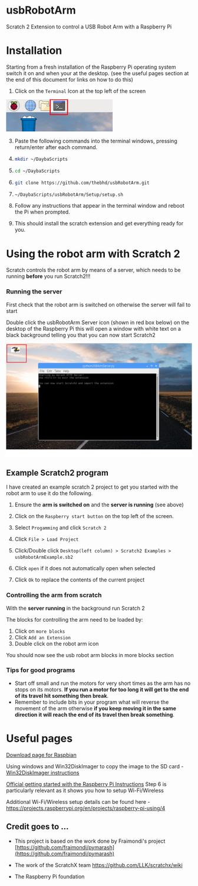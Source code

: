 # usbRobotArm
Scratch 2 Extension to control a USB Robot Arm with a Raspberry Pi

# Installation 

Starting from a fresh installation of the Raspberry Pi operating system switch it on and when your at the desktop. (see the useful pages section at the  end of this document for links on how to do this)

1. Click on the `Terminal` Icon at the top left of the screen 

![Pic of Terminal Icon][Terminal]

3. Paste the following commands into the terminal windows, pressing return/enter after each command.

4. ```bash
   mkdir ~/DaybaScripts
   ```
5. ```bash
   cd ~/DaybaScripts
   ```
6. ```bash
   git clone https://github.com/thebhd/usbRobotArm.git
   ```
7. ```bash
   ~/DaybaScripts/usbRobotArm/Setup/setup.sh
   ```

8. Follow any instructions that appear in the terminal window and reboot the Pi when prompted. 

9. This should install the scratch extension and get everything ready for you. 

# Using the robot arm with Scratch 2

Scratch controls the robot arm by means of a server, which needs to be running **before** you run Scratch2!!!

### Running the server 

First check that the robot arm is switched on otherwise the server will fail to start

Double click the usbRobotArm Server icon (shown in red box below) on the desktop of the Raspberry Pi this will open a window with white text on a black background telling you that you can now start Scratch2

![Arm Server Icon and Terminal running][ArmServer]

## Example Scratch2 program 

I have created an example scratch 2 project to get you started with the robot arm to use it do the following.

1. Ensure the **arm is switched on** and the **server is running** (see above)

2. Click on the ```Raspberry start button``` on the top left of the screen.

3. Select ```Progamming``` and click ```Scratch 2```

4. Click ```File > Load Project```

5. Click/Double click ```Desktop(left column) > Scratch2 Examples > usbRobotArmExample.sb2```

6. Click ```open``` if it does not automatically open when selected 

7. Click ```Ok``` to replace the contents of the current project




### Controlling the arm from scratch 

With the **server running** in the background run Scratch 2 

The blocks for controlling the arm need to be loaded by:

1. Click on `more blocks`
2. Click `Add an Extension`
3. Double click on the robot arm icon 

You should now see the usb robot arm blocks in more blocks section


### Tips for good programs 

- Start off small and run the motors for very short times as the arm has no stops on its motors. **If you run a motor for too long it will get to the end of its travel hit something then break**. 
- Remember to include bits in your program what will reverse the movement of the arm otherwise **if you keep moving it in the same direction it will reach the end of its travel then break something**.



# Useful pages 

[Download page for Raspbian](https://www.raspberrypi.org/downloads/raspbian/)

Using windows and Win32DiskImager to copy the image to the SD card - [Win32DiskImager instructions](https://www.raspberrypi.org/documentation/installation/installing-images/windows.md)

[Official getting started with the Raspberry Pi Instructions](https://projects.raspberrypi.org/en/projects/raspberry-pi-getting-started) Step 6 is particularly relevant as it shows you how to setup Wi-Fi/Wireless

Additional Wi-Fi/Wireless setup details can be found here - https://projects.raspberrypi.org/en/projects/raspberry-pi-using/4



## Credit goes to ...

* This project is based on the work done by Fraimondi's project [https://github.com/fraimondi/pymarash](https://github.com/fraimondi/pymarash)

* The work of the ScratchX team https://github.com/LLK/scratchx/wiki 
* The Raspberry Pi foundation 

[Terminal]: ./README/Terminal.png "Terminal Icon at top of screen"

[ArmServer]: ./README/ArmServer.png "Arm server icon and server terminal window running "